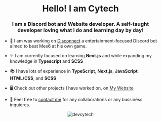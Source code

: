 <h1 align="center">Hello! I am Cytech</h1>
<h3 align="center">I am a Discord bot and Website developer. A self-taught developer loving what I do and learning day by day!</h3>
<!-- <p align="center"> <a href="https://twitter.com/devcytech" target="blank"><img src="https://img.shields.io/twitter/follow/devcytech?logo=twitter&style=for-the-badge" alt="devcytech" /></a> </p>
 -->
 
- 🤖 I am was working on [Disconnect](https://disconnectbot.com) a entertainment-focused Discord bot aimed to beat Mee6 at his own game.

- ✨ I am currently focused on learning **Next.js** and while expanding my knowledge in **Typescript** and **SCSS**

- 📚 I have lots of experience in **TypeScript**, **Next.js**, **JavaScript**, **HTML/CSS**, and **SCSS** 

- 🖥️ Check out other projects I have worked on, on [My Website](https://devcytech.com)

- 👯 Feel free to [contact me](https://devcytech.com/contact) for any collaborations or any bussiness inquieres. 

<p align="center"> <img src="https://komarev.com/ghpvc/?username=devcytech&label=Profile%20views&color=0e75b6&style=flat" alt="devcytech" /> </p>
